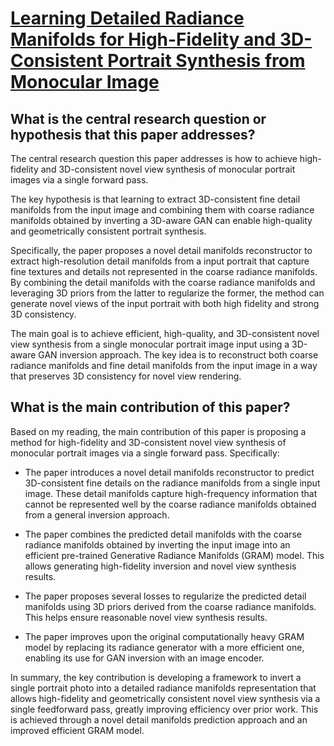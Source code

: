 # [Learning Detailed Radiance Manifolds for High-Fidelity and 3D-Consistent   Portrait Synthesis from Monocular Image](https://arxiv.org/abs/2211.13901)

## What is the central research question or hypothesis that this paper addresses?

 The central research question this paper addresses is how to achieve high-fidelity and 3D-consistent novel view synthesis of monocular portrait images via a single forward pass. 

The key hypothesis is that learning to extract 3D-consistent fine detail manifolds from the input image and combining them with coarse radiance manifolds obtained by inverting a 3D-aware GAN can enable high-quality and geometrically consistent portrait synthesis.

Specifically, the paper proposes a novel detail manifolds reconstructor to extract high-resolution detail manifolds from a input portrait that capture fine textures and details not represented in the coarse radiance manifolds. By combining the detail manifolds with the coarse radiance manifolds and leveraging 3D priors from the latter to regularize the former, the method can generate novel views of the input portrait with both high fidelity and strong 3D consistency.

The main goal is to achieve efficient, high-quality, and 3D-consistent novel view synthesis from a single monocular portrait image input using a 3D-aware GAN inversion approach. The key idea is to reconstruct both coarse radiance manifolds and fine detail manifolds from the input image in a way that preserves 3D consistency for novel view rendering.


## What is the main contribution of this paper?

 Based on my reading, the main contribution of this paper is proposing a method for high-fidelity and 3D-consistent novel view synthesis of monocular portrait images via a single forward pass. Specifically:

- The paper introduces a novel detail manifolds reconstructor to predict 3D-consistent fine details on the radiance manifolds from a single input image. These detail manifolds capture high-frequency information that cannot be represented well by the coarse radiance manifolds obtained from a general inversion approach. 

- The paper combines the predicted detail manifolds with the coarse radiance manifolds obtained by inverting the input image into an efficient pre-trained Generative Radiance Manifolds (GRAM) model. This allows generating high-fidelity inversion and novel view synthesis results.

- The paper proposes several losses to regularize the predicted detail manifolds using 3D priors derived from the coarse radiance manifolds. This helps ensure reasonable novel view synthesis results.

- The paper improves upon the original computationally heavy GRAM model by replacing its radiance generator with a more efficient one, enabling its use for GAN inversion with an image encoder.

In summary, the key contribution is developing a framework to invert a single portrait photo into a detailed radiance manifolds representation that allows high-fidelity and geometrically consistent novel view synthesis via a single feedforward pass, greatly improving efficiency over prior work. This is achieved through a novel detail manifolds prediction approach and an improved efficient GRAM model.
